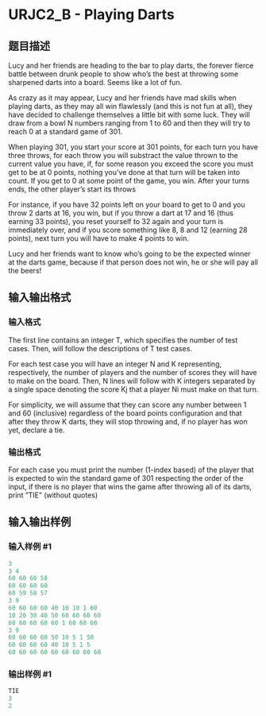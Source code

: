 # URJC2_B - Playing Darts

## 题目描述

Lucy and her friends are heading to the bar to play darts, the forever fierce battle between drunk people to show who’s the best at throwing some sharpened darts into a board. Seems like a lot of fun.

As crazy as it may appear, Lucy and her friends have mad skills when playing darts, as they may all win flawlessly (and this is not fun at all), they have decided to challenge themselves a little bit with some luck. They will draw from a bowl N numbers ranging from 1 to 60 and then they will try to reach 0 at a standard game of 301.

When playing 301, you start your score at 301 points, for each turn you have three throws, for each throw you will substract the value thrown to the current value you have, if, for some reason you exceed the score you must get to be at 0 points, nothing you’ve done at that turn will be taken into count. If you get to 0 at some point of the game, you win. After your turns ends, the other player’s start its throws

For instance, if you have 32 points left on your board to get to 0 and you throw 2 darts at 16, you win, but if you throw a dart at 17 and 16 (thus earning 33 points), you reset yourself to 32 again and your turn is immediately over, and if you score something like 8, 8 and 12 (earning 28 points), next turn you will have to make 4 points to win.

Lucy and her friends want to know who’s going to be the expected winner at the darts game, because if that person does not win, he or she will pay all the beers!

## 输入输出格式

### 输入格式

The first line contains an integer T, which specifies the number of test cases. Then, will follow the descriptions of T test cases.

For each test case you will have an integer N and K representing, respectively, the number of players and the number of scores they will have to make on the board. Then, N lines will follow with K integers separated by a single space denoting the score Kj that a player Ni must make on that turn.

For simplicity, we will assume that they can score any number between 1 and 60 (inclusive) regardless of the board points configuration and that after they throw K darts, they will stop throwing and, if no player has won yet, declare a tie.

### 输出格式

For each case you must print the number (1-index based) of the player that is expected to win the standard game of 301 respecting the order of the input, if there is no player that wins the game after throwing all of its darts, print ”TIE” (without quotes)

## 输入输出样例

### 输入样例 #1

```cpp
3
3 4
60 60 60 58
60 60 60 60
60 59 58 57
3 9
60 60 60 60 40 10 10 1 60
10 20 30 40 50 60 60 60 60
60 60 60 60 60 1 60 60 60
3 9
60 60 60 60 50 10 5 1 50
60 60 60 60 40 10 5 1 5
60 60 60 60 60 60 60 60 60
```


### 输出样例 #1

```cpp
TIE
3
2
```


